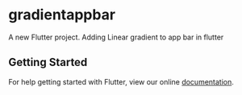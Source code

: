 # gradientappbar

A new Flutter project. Adding Linear gradient to app bar in flutter

## Getting Started

For help getting started with Flutter, view our online
[documentation](https://flutter.io/).
